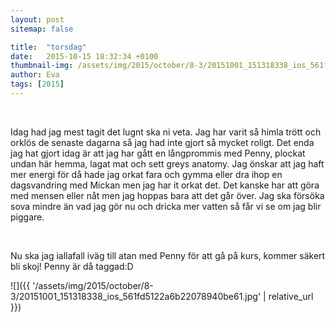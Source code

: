 ```yaml
---
layout: post
sitemap: false

title:  "torsdag"
date:   2015-10-15 18:32:34 +0100
thumbnail-img: /assets/img/2015/october/8-3/20151001_151318338_ios_561fd5122a6b22078940be61.jpg
author: Eva
tags: [2015]
---
```


 




Idag had jag mest tagit det lugnt ska ni veta. Jag har varit så himla trött och orklös de senaste dagarna så jag had inte gjort så mycket roligt. Det enda jag hat gjort idag är att jag har gått en långprommis med Penny, plockat undan här hemma, lagat mat och sett greys anatomy. Jag önskar att jag haft mer energi för då hade jag orkat fara och gymma eller dra ihop en dagsvandring med Mickan men jag har it orkat det. Det kanske har att göra med mensen eller nåt men jag hoppas bara att det går över. Jag ska försöka sova mindre än vad jag gör nu och dricka mer vatten så får vi se om jag blir piggare.




 




Nu ska jag iallafall iväg till atan med Penny för att gå på kurs, kommer säkert bli skoj! Penny är då taggad:D

![]({{ '/assets/img/2015/october/8-3/20151001_151318338_ios_561fd5122a6b22078940be61.jpg'  | relative_url }})

